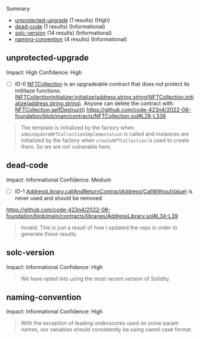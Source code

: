 Summary

- [unprotected-upgrade](#unprotected-upgrade) (1 results) (High)
- [dead-code](#dead-code) (1 results) (Informational)
- [solc-version](#solc-version) (14 results) (Informational)
- [naming-convention](#naming-convention) (4 results) (Informational)

## unprotected-upgrade

Impact: High
Confidence: High

- [ ] ID-0
      [NFTCollection](https://github.com/code-423n4/2022-08-foundation/blob/main/contracts/NFTCollection.sol#L28-L338) is an upgradeable contract that does not protect its initiliaze functions: [INFTCollectionInitializer.initialize(address,string,string)](https://github.com/code-423n4/2022-08-foundation/blob/main/contracts/interfaces/INFTCollectionInitializer.sol#L6-L10)[NFTCollection.initialize(address,string,string)](https://github.com/code-423n4/2022-08-foundation/blob/main/contracts/NFTCollection.sol#L105-L112). Anyone can delete the contract with: [NFTCollection.selfDestruct()](https://github.com/code-423n4/2022-08-foundation/blob/main/contracts/NFTCollection.sol#L230-L232)
      https://github.com/code-423n4/2022-08-foundation/blob/main/contracts/NFTCollection.sol#L28-L338

> The template is initialized by the factory when `adminUpdateNFTCollectionImplementation` is called and instances are initialized by the factory when `createNFTCollection` is used to create them. So we are not vulnerable here.

## dead-code

Impact: Informational
Confidence: Medium

- [ ] ID-1
      [AddressLibrary.callAndReturnContractAddress(CallWithoutValue)](https://github.com/code-423n4/2022-08-foundation/blob/main/contracts/libraries/AddressLibrary.sol#L34-L39) is never used and should be removed

https://github.com/code-423n4/2022-08-foundation/blob/main/contracts/libraries/AddressLibrary.sol#L34-L39

> Invalid. This is just a result of how I updated the repo in order to generate these results.

## solc-version

Impact: Informational
Confidence: High

> We have opted into using the most recent version of Solidity.

## naming-convention

Impact: Informational
Confidence: High

> With the exception of leading underscores used on some param names, our variables should consistently be using camel case format.
